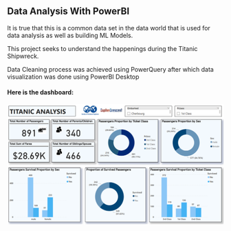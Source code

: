 ## Data Analysis With PowerBI

It is true that this is a common data set in the data world that is used for data analysis as well as building ML Models.

This project seeks to understand the happenings during the Titanic Shipwreck.

Data Cleaning process was achieved using PowerQuery after which data visualization was done using PowerBI Desktop

####  Here is the dashboard:

![alt text](<Titanic Dashboard.png>)


